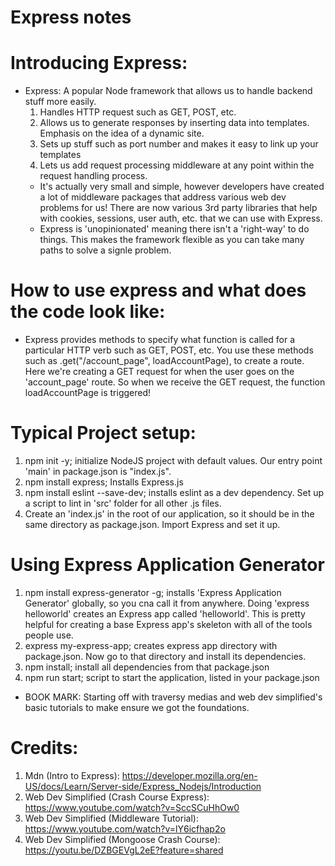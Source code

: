 # Express notes

# Introducing Express:

- Express: A popular Node framework that allows us to handle backend stuff more easily.
  1. Handles HTTP request such as GET, POST, etc.
  2. Allows us to generate responses by inserting data into templates. Emphasis on the
     idea of a dynamic site.
  3. Sets up stuff such as port number and makes it easy to link up your templates
  4. Lets us add request processing middleware at any point within the request
     handling process.
  - It's actually very small and simple, however developers have created a lot of middleware
    packages that address various web dev problems for us! There are now various 3rd party libraries
    that help with cookies, sessions, user auth, etc. that we can use with Express.
  - Express is 'unopinionated' meaning there isn't a 'right-way' to do things. This makes
    the framework flexible as you can take many paths to solve a signle problem.

# How to use express and what does the code look like:

- Express provides methods to specify what function is called for a particular
  HTTP verb such as GET, POST, etc. You use these methods such as .get("/account_page", loadAccountPage),
  to create a route. Here we're creating a GET request for when the user goes on the 'account_page'
  route. So when we receive the GET request, the function loadAccountPage is triggered!

# Typical Project setup:

1. npm init -y; initialize NodeJS project with default values.
   Our entry point 'main' in package.json is "index.js".
2. npm install express; Installs Express.js
3. npm install eslint --save-dev; installs eslint as a dev dependency.
   Set up a script to lint in 'src' folder for all other .js files.
4. Create an 'index.js' in the root of our application, so
   it should be in the same directory as package.json. Import
   Express and set it up.

# Using Express Application Generator

1. npm install express-generator -g; installs 'Express Application Generator'
   globally, so you cna call it from anywhere. Doing 'express helloworld' creates
   an Express app called 'helloworld'. This is pretty helpful for creating a base
   Express app's skeleton with all of the tools people use.
2. express my-express-app; creates express app directory with package.json.
   Now go to that directory and install its dependencies.
3. npm install; install all dependencies from that package.json
4. npm run start; script to start the application, listed in your package.json

- BOOK MARK: Starting off with traversy medias and web dev simplified's
  basic tutorials to make ensure we got the foundations.

# Credits:

1. Mdn (Intro to Express): https://developer.mozilla.org/en-US/docs/Learn/Server-side/Express_Nodejs/Introduction
2. Web Dev Simplified (Crash Course Express): https://www.youtube.com/watch?v=SccSCuHhOw0
3. Web Dev Simplified (Middleware Tutorial): https://www.youtube.com/watch?v=lY6icfhap2o
4. Web Dev Simplified (Mongoose Crash Course): https://youtu.be/DZBGEVgL2eE?feature=shared
